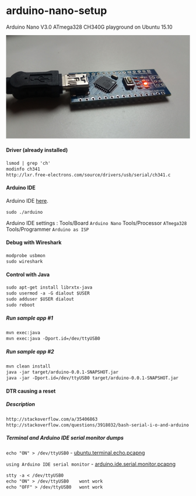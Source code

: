 # arduino-nano-setup
Arduino Nano V3.0 ATmega328 CH340G playground on Ubuntu 15.10

![Arduino Nano V3.0 ATmega328 CH340G](https://github.com/Pozo/arduino-nano-setup/blob/master/arduino-ano-v3.0-atmega328-ch340g.jpg "Arduino Nano V3.0 ATmega328 CH340G")

#### Driver (already installed)

    lsmod | grep 'ch'
    modinfo ch341
    http://lxr.free-electrons.com/source/drivers/usb/serial/ch341.c

#### Arduino IDE

Arduino IDE [here](http://arduino.cc/en/Main/Software).

    sudo ./arduino

Arduino IDE settings : Tools/Board  `Arduino Nano` Tools/Processor `ATmega328` Tools/Programmer `Arduino as ISP`

#### Debug with Wireshark

    modprobe usbmon
    sudo wireshark

#### Control with Java

    sudo apt-get install librxtx-java
    sudo usermod -a -G dialout $USER
    sudo adduser $USER dialout
    sudo reboot

##### Run sample app #1

    mvn exec:java
    mvn exec:java -Dport.id=/dev/ttyUSB0

##### Run sample app #2

    mvn clean install
    java -jar target/arduino-0.0.1-SNAPSHOT.jar
    java -jar -Dport.id=/dev/ttyUSB0 target/arduino-0.0.1-SNAPSHOT.jar

#### DTR causing a reset

##### Description

    http://stackoverflow.com/a/35406863
    http://stackoverflow.com/questions/3918032/bash-serial-i-o-and-arduino

##### Terminal and Arduino IDE serial monitor dumps

`echo "ON" > /dev/ttyUSB0`		      - [ubuntu.terminal.echo.pcapng](https://github.com/Pozo/arduino-nano-setup/blob/master/ubuntu.terminal.echo.pcapng "ubuntu.terminal.echo.pcapng")


`using Arduino IDE serial monitor`	- [arduino.ide.serial.monitor.pcapng](https://github.com/Pozo/arduino-nano-setup/blob/master/arduino.ide.serial.monitor.pcapng "arduino.ide.serial.monitor.pcapng")

    stty -a < /dev/ttyUSB0
    echo "ON" > /dev/ttyUSB0	wont work
    echo "OFF" > /dev/ttyUSB0	wont work

